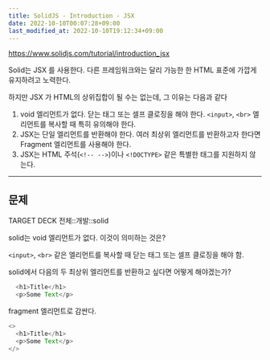 ```yaml
---
title: SolidJS - Introduction - JSX
date: 2022-10-10T00:07:28+09:00
last_modified_at: 2022-10-10T19:12:34+09:00
---
```


https://www.solidjs.com/tutorial/introduction_jsx

Solid는 JSX 를 사용한다. 다른 프레임워크와는 달리 가능한 한 HTML 표준에 가깝게 유지하려고 노력한다.

하지만 JSX 가 HTML의 상위집합이 될 수는 없는데, 그 이유는 다음과 같다
1. void 엘리먼트가 없다. 닫는 태그 또는 셀프 클로징을 해야 한다. `<input>`, `<br>` 엘리먼트를 복사할 때 특히 유의해야 한다.
2. JSX는 단일 엘리먼트를 반환해야 한다. 여러 최상위 엘리먼트를 반환하고자 한다면 Fragment 엘리먼트를 사용해야 한다.
3. JSX는 HTML 주석(`<!-- -->`)이나 `<!DOCTYPE>` 같은 특별한 태그를 지원하지 않는다.

---

## 문제

TARGET DECK
전체::개발::solid

<!--ankiQ-->

solid는 void 엘리먼트가 없다. 이것이 의미하는 것은?

<!--ankiA-->

`<input>`, `<br>` 같은 엘리먼트를 복사할 때 닫는 태그 또는 셀프 클로징을 해야 함.

<!--ankiE-->
<!--ID: 1664943671024-->


<!--ankiQ-->

solid에서 다음의 두 최상위 엘리먼트를 반환하고 싶다면 어떻게 해야겠는가?

```ts
  <h1>Title</h1>
  <p>Some Text</p>
```

<!--ankiA-->

fragment 엘리먼트로 감싼다.

```ts
<>
  <h1>Title</h1>
  <p>Some Text</p>
</>
```

<!--ankiE-->
<!--ID: 1664943850598-->

